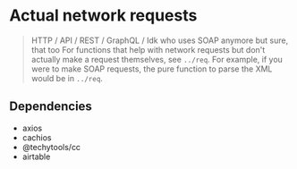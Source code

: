# Actual network requests
> HTTP / API / REST / GraphQL / Idk who uses SOAP anymore but sure, that too
For functions that help with network requests but don't actually make a request themselves, see `../req`.
For example, if you were to make SOAP requests, the pure function to parse the XML would be in `../req`.

## Dependencies
* axios
* cachios
* @techytools/cc
* airtable

